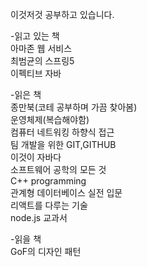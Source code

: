 이것저것 공부하고 있습니다.

-읽고 있는 책
<br>아마존 웹 서비스
<br>최범균의 스프링5
<br>이펙티브 자바

-읽은 책
<br>종만북(코테 공부하며 가끔 찾아봄)
<br>운영체제(복습해야함)
<br>컴퓨터 네트워킹 하향식 접근
<br>팀 개발을 위한 GIT,GITHUB
<br>이것이 자바다
<br>소프트웨어 공학의 모든 것
<br>C++ programming
<br>관계형 데이터베이스 실전 입문
<br>리액트를 다루는 기술
<br>node.js 교과서

-읽을 책
<br>GoF의 디자인 패턴
